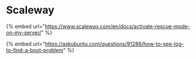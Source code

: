 # Scaleway

{% embed url="https://www.scaleway.com/en/docs/activate-rescue-mode-on-my-server/" %}

{% embed url="https://askubuntu.com/questions/91286/how-to-see-log-to-find-a-boot-problem" %}



